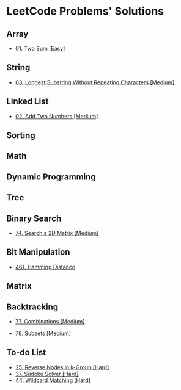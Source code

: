 # **LeetCode Problems' Solutions**
## **Array**

* [01. Two Sum [Easy]](https://github.com/Nemocxy/LeetCode_Problems/blob/main/Array/0001_Two_Sum.md)

## **String**
* [03. Longest Substring Without Repeating Characters [Medium]](https://github.com/Nemocxy/LeetCode_Problems/blob/main/String/0003_Longest_Substring_Without_Repeating_Characters.md)

## **Linked List**
* [02. Add Two Numbers [Medium]](https://github.com/Nemocxy/LeetCode_Problems/blob/main/Linked_List/0002_Add_Two_Numbers.md)

## **Sorting**

## **Math**

## **Dynamic Programming**

## **Tree**

## **Binary Search**

* [74. Search a 2D Matrix [Medium]](https://github.com/Nemocxy/LeetCode_Problems/blob/main/Binary_Search/0074_Search_a_2D_Matrix.md)

## **Bit Manipulation**
* [461. Hamming Distance](https://github.com/Nemocxy/LeetCode_Problems/blob/main/Bit_Manipulation/0461_Hamming_Distance.md)

## **Matrix**

## **Backtracking**
* [77. Combinations [Medium]](https://github.com/Nemocxy/LeetCode_Problems/blob/main/Backtracking/0077_Combinations.md)

* [78. Subsets [Medium]](https://github.com/Nemocxy/LeetCode_Problems/blob/main/Backtracking/0078_Subsets.md)

## **To-do List**
* [25. Reverse Nodes in k-Group [Hard]](https://leetcode.com/problems/reverse-nodes-in-k-group/)
* [37. Sudoku Solver [Hard]](https://leetcode.com/problems/sudoku-solver/)
* [44. Wildcard Matching [Hard]](https://leetcode.com/problems/wildcard-matching/)
